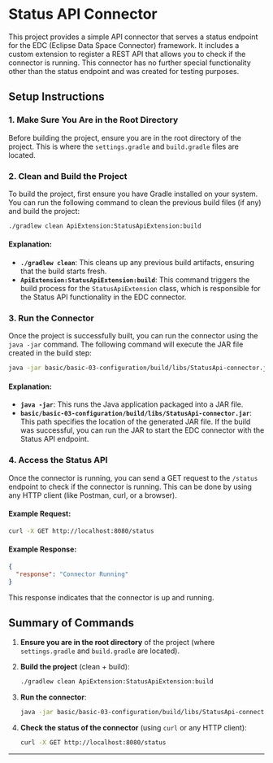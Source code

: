 # Status API Connector

This project provides a simple API connector that serves a status endpoint for the EDC (Eclipse Data Space Connector) framework. It includes a custom extension to register a REST API that allows you to check if the connector is running. This connector has no further special functionality other than the status endpoint and was created for testing purposes.

## Setup Instructions

### 1. Make Sure You Are in the Root Directory

Before building the project, ensure you are in the root directory of the project. This is where the `settings.gradle` and `build.gradle` files are located.

### 2. Clean and Build the Project

To build the project, first ensure you have Gradle installed on your system. You can run the following command to clean the previous build files (if any) and build the project:

```bash
./gradlew clean ApiExtension:StatusApiExtension:build
```

#### Explanation:

- **`./gradlew clean`**: This cleans up any previous build artifacts, ensuring that the build starts fresh.
- **`ApiExtension:StatusApiExtension:build`**: This command triggers the build process for the `StatusApiExtension` class, which is responsible for the Status API functionality in the EDC connector.

### 3. Run the Connector

Once the project is successfully built, you can run the connector using the `java -jar` command. The following command will execute the JAR file created in the build step:

```bash
java -jar basic/basic-03-configuration/build/libs/StatusApi-connector.jar
```

#### Explanation:

- **`java -jar`**: This runs the Java application packaged into a JAR file.
- **`basic/basic-03-configuration/build/libs/StatusApi-connector.jar`**: This path specifies the location of the generated JAR file. If the build was successful, you can run the JAR to start the EDC connector with the Status API endpoint.

### 4. Access the Status API

Once the connector is running, you can send a GET request to the `/status` endpoint to check if the connector is running. This can be done by using any HTTP client (like Postman, curl, or a browser).

#### Example Request:

```bash
curl -X GET http://localhost:8080/status
```

#### Example Response:

```json
{
  "response": "Connector Running"
}
```

This response indicates that the connector is up and running.

## Summary of Commands

1. **Ensure you are in the root directory** of the project (where `settings.gradle` and `build.gradle` are located).

2. **Build the project** (clean + build):

   ```bash
   ./gradlew clean ApiExtension:StatusApiExtension:build
   ```

3. **Run the connector**:

   ```bash
   java -jar basic/basic-03-configuration/build/libs/StatusApi-connector.jar
   ```

4. **Check the status of the connector** (using `curl` or any HTTP client):

   ```bash
   curl -X GET http://localhost:8080/status
   ```

---